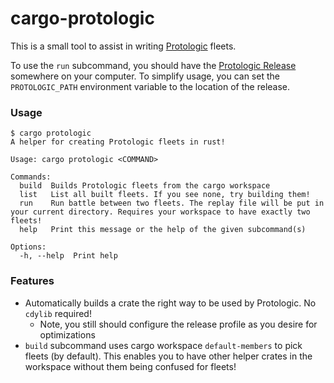 # cargo-protologic

This is a small tool to assist in writing [Protologic](https://github.com/Protologic) fleets.

To use the `run` subcommand, you should have the [Protologic Release](https://github.com/Protologic/Release) somewhere on your computer. To simplify usage, you can set the `PROTOLOGIC_PATH` environment variable to the location of the release.

### Usage

```
$ cargo protologic
A helper for creating Protologic fleets in rust!

Usage: cargo protologic <COMMAND>

Commands:
  build  Builds Protologic fleets from the cargo workspace
  list   List all built fleets. If you see none, try building them!
  run    Run battle between two fleets. The replay file will be put in your current directory. Requires your workspace to have exactly two fleets!
  help   Print this message or the help of the given subcommand(s)

Options:
  -h, --help  Print help
```

### Features

- Automatically builds a crate the right way to be used by Protologic. No `cdylib` required!
    - Note, you still should configure the release profile as you desire for optimizations
- `build` subcommand uses cargo workspace `default-members` to pick fleets (by default). This enables you to have other helper crates in the workspace without them being confused for fleets!